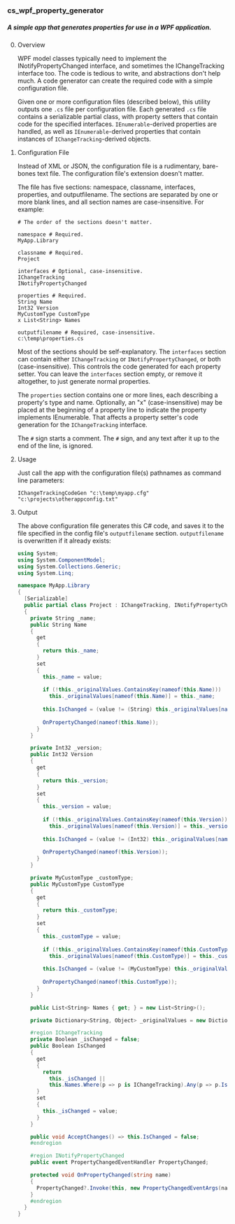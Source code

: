 ﻿### cs_wpf_property_generator

##### A simple app that generates properties for use in a WPF application.

0.  Overview

    WPF model classes typically need to implement the INotifyPropertyChanged interface, and sometimes the IChangeTracking interface too.  The code is tedious to write, and abstractions don't help much.  A code generator can create the required code with a simple configuration file.

    Given one or more configuration files (described below), this utility outputs one `.cs` file per configuration file.  Each generated `.cs` file contains a serializable partial class, with property setters that contain code for the specified interfaces.  `IEnumerable`-derived properties are handled, as well as `IEnumerable`-derived properties that contain instances of `IChangeTracking`-derived objects.

1.  Configuration File

    Instead of XML or JSON, the configuration file is a rudimentary, bare-bones text file.  The configuration file's extension doesn't matter.

    The file has five sections: namespace, classname, interfaces, properties, and outputfilename.  The sections are separated by one or more blank lines, and all section names are case-insensitive.  For example:

    ```
    # The order of the sections doesn't matter.

    namespace # Required.
    MyApp.Library

    classname # Required.
    Project

    interfaces # Optional, case-insensitive.
    IChangeTracking
    INotifyPropertyChanged

    properties # Required.
    String Name
    Int32 Version
    MyCustomType CustomType
    x List<String> Names

    outputfilename # Required, case-insensitive.
    c:\temp\properties.cs
    ```

    Most of the sections should be self-explanatory.  The `interfaces` section can contain either `IChangeTracking` or `INotifyPropertyChanged`, or both (case-insensitive).  This controls the code generated for each property setter.  You can leave the `interfaces` section empty, or remove it altogether, to just generate normal properties.

    The `properties` section contains one or more lines, each describing a property's type and name.  Optionally, an "x" (case-insensitive) may be placed at the beginning of a property line to indicate the property implements IEnumerable.  That affects a property setter's code generation for the `IChangeTracking` interface.

    The `#` sign starts a comment.  The `#` sign, and any text after it up to the end of the line, is ignored.

2.  Usage

    Just call the app with the configuration file(s) pathnames as command line parameters:

    ```
    IChangeTrackingCodeGen "c:\temp\myapp.cfg" "c:\projects\otherappconfig.txt"
    ```

3.  Output

    The above configuration file generates this C# code, and saves it to the file specified in the config file's `outputfilename` section.  `outputfilename` is overwritten if it already exists:

    ```csharp
    using System;
    using System.ComponentModel;
    using System.Collections.Generic;
    using System.Linq;

    namespace MyApp.Library
    {
      [Serializable]
      public partial class Project : IChangeTracking, INotifyPropertyChanged
      {
        private String _name;
        public String Name
        {
          get
          {
            return this._name;
          }
          set
          {
            this._name = value;
        
            if (!this._originalValues.ContainsKey(nameof(this.Name)))
              this._originalValues[nameof(this.Name)] = this._name;
        
            this.IsChanged = (value != (String) this._originalValues[nameof(this.Name)]);
        
            OnPropertyChanged(nameof(this.Name));
          }
        }
    
        private Int32 _version;
        public Int32 Version
        {
          get
          {
            return this._version;
          }
          set
          {
            this._version = value;
        
            if (!this._originalValues.ContainsKey(nameof(this.Version)))
              this._originalValues[nameof(this.Version)] = this._version;
        
            this.IsChanged = (value != (Int32) this._originalValues[nameof(this.Version)]);
        
            OnPropertyChanged(nameof(this.Version));
          }
        }
    
        private MyCustomType _customType;
        public MyCustomType CustomType
        {
          get
          {
            return this._customType;
          }
          set
          {
            this._customType = value;
        
            if (!this._originalValues.ContainsKey(nameof(this.CustomType)))
              this._originalValues[nameof(this.CustomType)] = this._customType;
        
            this.IsChanged = (value != (MyCustomType) this._originalValues[nameof(this.CustomType)]);
        
            OnPropertyChanged(nameof(this.CustomType));
          }
        }
    
        public List<String> Names { get; } = new List<String>();

        private Dictionary<String, Object> _originalValues = new Dictionary<String, Object>();
    
        #region IChangeTracking
        private Boolean _isChanged = false;
        public Boolean IsChanged
        {
          get
          {
            return
              this._isChanged ||
              this.Names.Where(p => p is IChangeTracking).Any(p => p.IsChanged);
          }
          set
          {
            this._isChanged = value;
          }
        }
    
        public void AcceptChanges() => this.IsChanged = false;
        #endregion
    
        #region INotifyPropertyChanged
        public event PropertyChangedEventHandler PropertyChanged;
    
        protected void OnPropertyChanged(string name)
        {
          PropertyChanged?.Invoke(this, new PropertyChangedEventArgs(name));
        }
        #endregion
      }
    }
    ```
